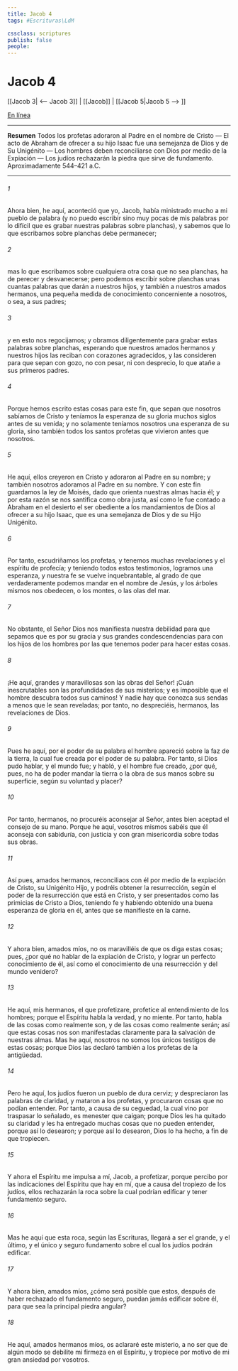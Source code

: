 ```yaml
---
title: Jacob 4
tags: #Escrituras\LdM

cssclass: scriptures
publish: false
people:
---
```


# Jacob 4
[[Jacob 3| <-- Jacob 3]] | [[Jacob]] | [[Jacob 5|Jacob 5 --> ]]

[En línea](https://churchofjesuschrist.org/study/scriptures/bofm/jacob/4?lang=spa)

---
__Resumen__
Todos los profetas adoraron al Padre en el nombre de Cristo — El acto de Abraham de ofrecer a su hijo Isaac fue una semejanza de Dios y de Su Unigénito — Los hombres deben reconciliarse con Dios por medio de la Expiación — Los judíos rechazarán la piedra que sirve de fundamento. Aproximadamente 544–421 a.C.

---
###### 1 
Ahora bien, he aquí, aconteció que yo, Jacob, había ministrado mucho a mi pueblo de palabra (y no puedo escribir sino muy pocas de mis palabras por lo difícil que es grabar nuestras palabras sobre planchas), y sabemos que lo que escribamos sobre planchas debe permanecer;

###### 2 
mas lo que escribamos sobre cualquiera otra cosa que no sea planchas, ha de perecer y desvanecerse; pero podemos escribir sobre planchas unas cuantas palabras que darán a nuestros hijos, y también a nuestros amados hermanos, una pequeña medida de conocimiento concerniente a nosotros, o sea, a sus padres;

###### 3 
y en esto nos regocijamos; y obramos diligentemente para grabar estas palabras sobre planchas, esperando que nuestros amados hermanos y nuestros hijos las reciban con corazones agradecidos, y las consideren para que sepan con gozo, no con pesar, ni con desprecio, lo que atañe a sus primeros padres.

###### 4 
Porque hemos escrito estas cosas para este fin, que sepan que nosotros sabíamos de Cristo y teníamos la esperanza de su gloria muchos siglos antes de su venida; y no solamente teníamos nosotros una esperanza de su gloria, sino también todos los santos profetas que vivieron antes que nosotros.

###### 5 
He aquí, ellos creyeron en Cristo y adoraron al Padre en su nombre; y también nosotros adoramos al Padre en su nombre. Y con este fin guardamos la ley de Moisés, dado que orienta nuestras almas hacia él; y por esta razón se nos santifica como obra justa, así como le fue contado a Abraham en el desierto el ser obediente a los mandamientos de Dios al ofrecer a su hijo Isaac, que es una semejanza de Dios y de su Hijo Unigénito.

###### 6 
Por tanto, escudriñamos los profetas, y tenemos muchas revelaciones y el espíritu de profecía; y teniendo todos estos testimonios, logramos una esperanza, y nuestra fe se vuelve inquebrantable, al grado de que verdaderamente podemos mandar en el nombre de Jesús, y los árboles mismos nos obedecen, o los montes, o las olas del mar.

###### 7 
No obstante, el Señor Dios nos manifiesta nuestra debilidad para que sepamos que es por su gracia y sus grandes condescendencias para con los hijos de los hombres por las que tenemos poder para hacer estas cosas.

###### 8 
¡He aquí, grandes y maravillosas son las obras del Señor! ¡Cuán inescrutables son las profundidades de sus misterios; y es imposible que el hombre descubra todos sus caminos! Y nadie hay que conozca sus sendas a menos que le sean reveladas; por tanto, no despreciéis, hermanos, las revelaciones de Dios.

###### 9 
Pues he aquí, por el poder de su palabra el hombre apareció sobre la faz de la tierra, la cual fue creada por el poder de su palabra. Por tanto, si Dios pudo hablar, y el mundo fue; y habló, y el hombre fue creado, ¿por qué, pues, no ha de poder mandar la tierra o la obra de sus manos sobre su superficie, según su voluntad y placer?

###### 10 
Por tanto, hermanos, no procuréis aconsejar al Señor, antes bien aceptad el consejo de su mano. Porque he aquí, vosotros mismos sabéis que él aconseja con sabiduría, con justicia y con gran misericordia sobre todas sus obras.

###### 11 
Así pues, amados hermanos, reconciliaos con él por medio de la expiación de Cristo, su Unigénito Hijo, y podréis obtener la resurrección, según el poder de la resurrección que está en Cristo, y ser presentados como las primicias de Cristo a Dios, teniendo fe y habiendo obtenido una buena esperanza de gloria en él, antes que se manifieste en la carne.

###### 12 
Y ahora bien, amados míos, no os maravilléis de que os diga estas cosas; pues, ¿por qué no hablar de la expiación de Cristo, y lograr un perfecto conocimiento de él, así como el conocimiento de una resurrección y del mundo venidero?

###### 13 
He aquí, mis hermanos, el que profetizare, profetice al entendimiento de los hombres; porque el Espíritu habla la verdad, y no miente. Por tanto, habla de las cosas como realmente son, y de las cosas como realmente serán; así que estas cosas nos son manifestadas claramente para la salvación de nuestras almas. Mas he aquí, nosotros no somos los únicos testigos de estas cosas; porque Dios las declaró también a los profetas de la antigüedad.

###### 14 
Pero he aquí, los judíos fueron un pueblo de dura cerviz; y despreciaron las palabras de claridad, y mataron a los profetas, y procuraron cosas que no podían entender. Por tanto, a causa de su ceguedad, la cual vino por traspasar lo señalado, es menester que caigan; porque Dios les ha quitado su claridad y les ha entregado muchas cosas que no pueden entender, porque así lo desearon; y porque así lo desearon, Dios lo ha hecho, a fin de que tropiecen.

###### 15 
Y ahora el Espíritu me impulsa a mí, Jacob, a profetizar, porque percibo por las indicaciones del Espíritu que hay en mí, que a causa del tropiezo de los judíos, ellos rechazarán la roca sobre la cual podrían edificar y tener fundamento seguro.

###### 16 
Mas he aquí que esta roca, según las Escrituras, llegará a ser el grande, y el último, y el único y seguro fundamento sobre el cual los judíos podrán edificar.

###### 17 
Y ahora bien, amados míos, ¿cómo será posible que estos, después de haber rechazado el fundamento seguro, puedan jamás edificar sobre él, para que sea la principal piedra angular?

###### 18 
He aquí, amados hermanos míos, os aclararé este misterio, a no ser que de algún modo se debilite mi firmeza en el Espíritu, y tropiece por motivo de mi gran ansiedad por vosotros.

